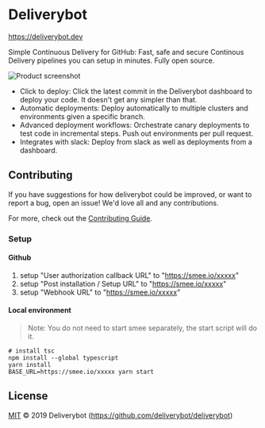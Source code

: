 # Deliverybot

https://deliverybot.dev

Simple Continuous Delivery for GitHub: Fast, safe and secure Continous Delivery
pipelines you can setup in minutes. Fully open source.

![Product screenshot](https://deliverybot.dev/assets/images/deploy-list.png)

* Click to deploy: Click the latest commit in the Deliverybot dashboard to
  deploy your code. It doesn't get any simpler than that.
* Automatic deployments: Deploy automatically to multiple clusters and
  environments given a specific branch.
* Advanced deployment workflows: Orchestrate canary deployments to test code in
  incremental steps. Push out environments per pull request.
* Integrates with slack: Deploy from slack as well as deployments from a
  dashboard.

## Contributing

If you have suggestions for how deliverybot could be improved, or want to report
a bug, open an issue! We'd love all and any contributions.

For more, check out the [Contributing Guide](CONTRIBUTING.md).

### Setup

#### Github

1. setup "User authorization callback URL" to "https://smee.io/xxxxx"
2. setup "Post installation / Setup URL" to "https://smee.io/xxxxx"
3. setup "Webhook URL" to "https://smee.io/xxxxx"

#### Local environment

> Note: You do not need to start smee separately, the start script will do it.

    # install tsc
    npm install --global typescript
    yarn install
    BASE_URL=https://smee.io/xxxxx yarn start

## License

[MIT](LICENSE) © 2019 Deliverybot (https://github.com/deliverybot/deliverybot)

